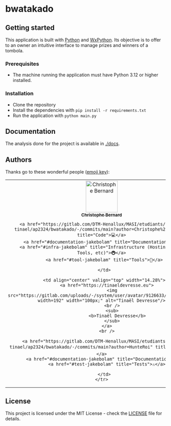 # bwatakado

## Getting started

This application is built with [Python](https://www.python.org/) and [WxPython](https://www.wxpython.org/).
Its objective is to offer to an owner an intuitive interface to manage prizes and winners of a tombola.

### Prerequisites
- The machine running the application must have Python 3.12 or higher installed.

### Installation
- Clone the repository
- Install the dependencies with `pip install -r requirements.txt`
- Run the application with `python main.py`

## Documentation
The analysis done for the project is available in [./docs](/docs).

## Authors

Thanks go to these wonderful people ([emoji key](https://allcontributors.org/docs/en/emoji-key)):

<!-- ALL-CONTRIBUTORS-LIST:START - Do not remove or modify this section -->
<!-- prettier-ignore-start -->
<!-- markdownlint-disable -->

<table>
  <tbody>
    <tr>
      <td align="center" valign="top" width="14.28%">
      <a href="https://christophebernard.be/">
      <img src="https://secure.gravatar.com/avatar/7d7dfe1cf016e23957b9b0e61f32a459?s=192&d=identicon" width="100px;" alt="Christophe Bernard"/>
      <br />
      <sub>
        <b>Christophe Bernard</b>
      </sub>
      </a>
      <br />
      
      <a href="https://gitlab.com/DTM-Henallux/MASI/etudiants/devresse-tinael/ap2324/bwatakado/-/commits/main?author=Christophe%20Bernard" title="Code">💻</a>
      <a href="#documentation-jakebolam" title="Documentation">📖</a>
      <a href="#infra-jakebolam" title="Infrastructure (Hosting, Build-Tools, etc)">🚇</a>
      <a href="#tool-jakebolam" title="Tools">🔧</a>
      
      </td>
      
      <td align="center" valign="top" width="14.28%">
        <a href="https://tinaeldevresse.eu">
            <img src="https://gitlab.com/uploads/-/system/user/avatar/9126633/avatar.png?width=192" width="100px;" alt="Tinaël Devresse"/>
            <br />
            <sub>
                <b>Tinaël Devresse</b>
            </sub>
        </a>
        <br />
        
        <a href="https://gitlab.com/DTM-Henallux/MASI/etudiants/devresse-tinael/ap2324/bwatakado/-/commits/main?author=HunteRoi" title="Code">💻</a>
        <a href="#documentation-jakebolam" title="Documentation">📖</a>
        <a href="#test-jakebolam" title="Tests">⚠️</a>
        
      </td>
    </tr>
  </tbody>
</table>

<!-- markdownlint-restore -->
<!-- prettier-ignore-end -->

<!-- ALL-CONTRIBUTORS-LIST:END -->

## License
This project is licensed under the MIT License - check the [LICENSE](LICENSE.md) file for details.
